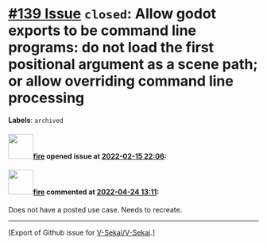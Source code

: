 # [\#139 Issue](https://github.com/V-Sekai/V-Sekai/issues/139) `closed`: Allow godot exports to be command line programs: do not load the first positional argument as a scene path; or allow overriding command line processing
**Labels**: `archived`


#### <img src="https://avatars.githubusercontent.com/u/32321?u=c2e06a3d2b49a467aa907e54aa259516440267cc&v=4" width="50">[fire](https://github.com/fire) opened issue at [2022-02-15 22:06](https://github.com/V-Sekai/V-Sekai/issues/139):



#### <img src="https://avatars.githubusercontent.com/u/32321?u=c2e06a3d2b49a467aa907e54aa259516440267cc&v=4" width="50">[fire](https://github.com/fire) commented at [2022-04-24 13:11](https://github.com/V-Sekai/V-Sekai/issues/139#issuecomment-1107839135):

Does not have a posted use case. Needs to recreate.


-------------------------------------------------------------------------------



[Export of Github issue for [V-Sekai/V-Sekai](https://github.com/V-Sekai/V-Sekai).]
